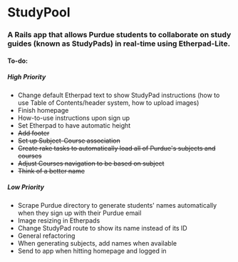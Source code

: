 # StudyPool #

### A Rails app that allows Purdue students to collaborate on study guides (known as StudyPads) in real-time using Etherpad-Lite. ###

#### To-do: ####

##### High Priority #####
* Change default Etherpad text to show StudyPad instructions (how to use Table of Contents/header system, how to upload images)
* Finish homepage
* How-to-use instructions upon sign up
* Set Etherpad to have automatic height
* ~~Add footer~~
* ~~Set up Subject-Course association~~
* ~~Create rake tasks to automatically load all of Purdue's subjects and courses~~
* ~~Adjust Courses navigation to be based on subject~~
* ~~Think of a better name~~

##### Low Priority #####
* Scrape Purdue directory to generate students' names automatically when they sign up with their Purdue email
* Image resizing in Etherpads
* Change StudyPad route to show its name instead of its ID
* General refactoring
* When generating subjects, add names when available
* Send to app when hitting homepage and logged in